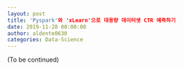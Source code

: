 ```yaml
---
layout: post
title: 'Pyspark'와 'xLearn'으로 대용량 데이터셋 CTR 예측하기
date: 2019-11-28 00:00:00
author: aldente0630
categories: Data-Science
---  
```



(To be continued)
